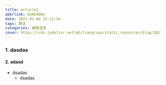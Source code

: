 ```yaml
---
title: article2
abbrlink: be06406e
date: 2021-02-04 15:12:54
tags: 算法
categories: 编程语言
cover: https://cdn.jsdelivr.net/gh/liangruuu/static_resources/blog/20210204093652.jpg
---
```



### 1. dasdas
#### 2. adasd
* dsadas
    * dsadas
